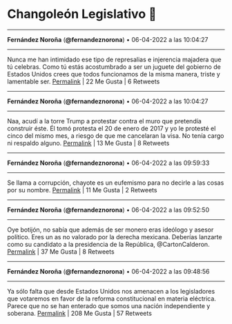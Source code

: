 # Changoleón Legislativo 🙈
*****
**Fernández Noroña** (**@fernandeznorona**) • 06-04-2022 a las 10:04:27
*****
Nunca me han intimidado ese tipo de represalias e injerencia majadera que tú celebras. Como tú estás acostumbrado a ser un juguete del gobierno de Estados Unidos crees que todos funcionamos de la misma manera, triste y lamentable ser.
[Permalink](https://twitter.com/fernandeznorona/status/1511766803575459847) | 22 Me Gusta | 6 Retweets
*****
**Fernández Noroña** (**@fernandeznorona**) • 06-04-2022 a las 10:04:27
*****
Naa, acudí a la torre Trump a protestar contra el muro que pretendía construir éste. Él tomó protesta el 20 de enero de 2017 y yo le protesté el cinco del mismo mes, a riesgo de que me cancelaran la visa. No tenía cargo ni respaldo alguno.
[Permalink](https://twitter.com/fernandeznorona/status/1511766800505126917) | 13 Me Gusta | 8 Retweets
*****
**Fernández Noroña** (**@fernandeznorona**) • 06-04-2022 a las 09:59:33
*****
Se llama a corrupción, chayote es un eufemismo para no decirle a las cosas por su nombre.
[Permalink](https://twitter.com/fernandeznorona/status/1511765570756218883) | 11 Me Gusta | 2 Retweets
*****
**Fernández Noroña** (**@fernandeznorona**) • 06-04-2022 a las 09:52:50
*****
Oye botijón, no sabía que además de ser monero eras ideólogo y asesor político. Eres un as no valorado por la derecha mexicana. Deberías lanzarte como su candidato a la presidencia de la República, @CartonCalderon.
[Permalink](https://twitter.com/fernandeznorona/status/1511763876953604101) | 37 Me Gusta | 8 Retweets
*****
**Fernández Noroña** (**@fernandeznorona**) • 06-04-2022 a las 09:48:56
*****
Ya sólo falta que desde Estados Unidos  nos amenacen a los legisladores que votaremos en favor de la reforma constitucional en materia eléctrica. Parece que no se han enterado que somos una nación independiente y soberana.
[Permalink](https://twitter.com/fernandeznorona/status/1511762896472182806) | 208 Me Gusta | 57 Retweets